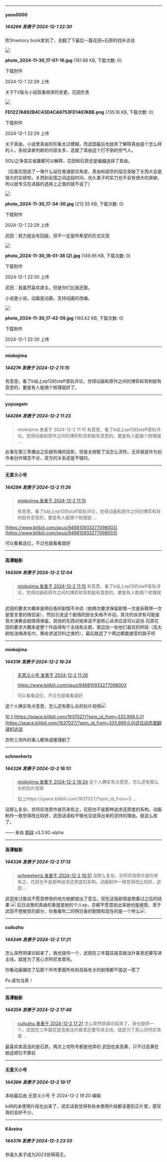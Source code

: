 ﻿
*****

####  yone0000  
##### 14426#       发表于 2024-12-1 22:30

吹3memory book拿到了，去翻了下最后一篇花田×石原的找补访谈

<img src="https://img.saraba1st.com/forum/202412/01/222916w9hl9bimcbi9i339.jpg" referrerpolicy="no-referrer">

<strong>photo_2024-11-30_17-07-16.jpg</strong> (181.88 KB, 下载次数: 0)

下载附件

2024-12-1 22:29 上传

关于TV版与小说叙事顺序的变更，花田负责

<img src="https://img.saraba1st.com/forum/202412/01/222908s99zkg6zxo7jh7wz.png" referrerpolicy="no-referrer">

<strong>FD1227A892B4C43D4CA6753FD1467ABB.png</strong> (735.18 KB, 下载次数: 0)

下载附件

2024-12-1 22:29 上传

关于真由，小说里真由的形象太过模糊，而武田最后也放弃了解释真由是个怎么样的人，丢给读者判断的内容太多，造就了真由这个打不倒的空气人。

SOLI之争其实谁赢都可以解释，花田和石原还是偏偏选择了真由。

（后面花田说了一堆什么站在普通部员角度，真由和丽奈的组合突破了关西大会是很大的实绩啦，关西到全国之间这段时间，也久美子的实力也不会有很大的突破，所以就专注在进路的选择上之类的就不说了）

<img src="https://img.saraba1st.com/forum/202412/01/222947s3w8nwtsquvbxstu.jpg" referrerpolicy="no-referrer">

<strong>photo_2024-11-30_17-34-30.jpg</strong> (212.55 KB, 下载次数: 0)

下载附件

2024-12-1 22:29 上传

武田：努力就会有回报，但不一定是所希望的形式实现

<img src="https://img.saraba1st.com/forum/202412/01/223001aogc8z8som6gmmi6.jpg" referrerpolicy="no-referrer">

<strong>photo_2024-11-30_18-01-38 (2).jpg</strong> (149.96 KB, 下载次数: 0)

下载附件

2024-12-1 22:30 上传

武田：我虽然喜欢虐主，但是你们比我还狠。

小说是小说，动画是动画，支持动画的改编。

<img src="https://img.saraba1st.com/forum/202412/01/223020njpdzddn3m37ddj4.jpg" referrerpolicy="no-referrer">

<strong>photo_2024-11-30_17-42-59.jpg</strong> (183.62 KB, 下载次数: 0)

下载附件

2024-12-1 22:30 上传


*****

####  miokojima  
##### 14427#       发表于 2024-12-2 11:15

有意思，看了b站上ep12的staff音轨评论，觉得动画和原作之间的博弈和背刺挺有意思的，要是有人能搞个梳理就好了。


*****

####  yuyuagain  
##### 14428#       发表于 2024-12-2 11:23

<blockquote>miokojima 发表于 2024-12-2 11:15
有意思，看了b站上ep12的staff音轨评论，觉得动画和原作之间的博弈和背刺挺有意思的，要是有人能搞个梳理就 ...</blockquote>
此事在第三季播出之前就有捕风捉影，但是太弱智了没怎么流传。无非就是作为创作者创作理念不合，双方的关系还是不错的。


*****

####  无意义小号  
##### 14429#       发表于 2024-12-2 11:26

<blockquote><a href="httphttps://bbs.saraba1st.com/2b/forum.php?mod=redirect&amp;goto=findpost&amp;pid=66821182&amp;ptid=2073353" target="_blank">miokojima 发表于 2024-12-2 11:15</a>

有意思，看了b站上ep12的staff音轨评论，觉得动画和原作之间的博弈和背刺挺有意思的，要是有人能搞个梳理就 ...</blockquote>
[https://www.bilibili.com/opus/946810933277098003](https://www.bilibili.com/opus/946810933277098003)

可以看看这位，不过也就看看就好


*****

####  高谭魅影  
##### 14430#       发表于 2024-12-2 12:04

<blockquote><a href="httphttps://bbs.saraba1st.com/2b/forum.php?mod=redirect&amp;goto=findpost&amp;pid=66821182&amp;ptid=2073353" target="_blank">miokojima 发表于 2024-12-2 11:15</a>
有意思，看了b站上ep12的staff音轨评论，觉得动画和原作之间的博弈和背刺挺有意思的，要是有人能搞个梳理就 ...</blockquote>
武田的要求大概率是明日香织剧情不许动（她两次要求保留剧情一次是系鞋带一次是誓言里的情侣装），然后引发这个剧情的部长失格不许动。其次的诉求有可能是音大演奏会剧情得保留。其他的东西对她来说不是核心诉求应该可以妥协
石原花田的要求大概率是整个作品得有个主线和主题，里边加一些他们喜欢的桥段（高太尉给泷嗨递毛巾，奏给求送饮料之类的），最后就选了个两边都能接受的路子呗


*****

####  miokojima  
##### 14431#       发表于 2024-12-2 16:24

<blockquote><a href="httphttps://bbs.saraba1st.com/2b/forum.php?mod=redirect&amp;goto=findpost&amp;pid=66821303&amp;ptid=2073353" target="_blank">无意义小号 发表于 2024-12-2 11:26</a>

https://www.bilibili.com/opus/946810933277098003

可以看看这位，不过也就看看就好</blockquote>
这个人确实有点意思，怎么还有那么长的拉片视频<img src="https://static.saraba1st.com/image/smiley/face2017/213.gif" referrerpolicy="no-referrer">

加上[https://space.bilibili.com/1637027/?spm_id_from=333.999.0.0](https://space.bilibili.com/1637027/?spm_id_from=333.999.0.0)这位动态里翻译的访谈

京吹三场外的事儿都快成推理剧了


*****

####  schneehertz  
##### 14432#       发表于 2024-12-2 16:51

<blockquote><a href="httphttps://bbs.saraba1st.com/2b/forum.php?mod=redirect&amp;goto=findpost&amp;pid=66823992&amp;ptid=2073353" target="_blank">miokojima 发表于 2024-12-2 16:24</a>
这个人确实有点意思，怎么还有那么长的拉片视频

加上https://space.bilibili.com/1637027/?spm_id_from=3 ...</blockquote>
没那么复杂，京阿尼改原作是历来有之，花田也不是那种追求还原度的系构，动画制作一致觉得改比较好，武田话语权不够也没说得出来的坚持的理由。就这么改了。

—— 来自 [鹅球](https://www.pgyer.com/xfPejhuq) v3.3.92-alpha


*****

####  高谭魅影  
##### 14433#       发表于 2024-12-2 17:13

<blockquote><a href="httphttps://bbs.saraba1st.com/2b/forum.php?mod=redirect&amp;goto=findpost&amp;pid=66824342&amp;ptid=2073353" target="_blank">schneehertz 发表于 2024-12-2 16:51</a>
没那么复杂，京阿尼改原作是历来有之，花田也不是那种追求还原度的系构，动画制作一致觉得改比较好，武田 ...</blockquote>
武田发过推说不愿意修改的地方她都提出了意见，现在这版剧情是商量过之后的结果
<img src="https://p.sda1.dev/20/57b5cd2b567eb033f4e22b535b04fb52/image.jpg" referrerpolicy="no-referrer">
后日谈里的真由形象就是她的个人xp，京都不愿意拍出来她也能接受。至于武田不想接受的部分，你看看吹二的明日香织剧情和现在的是一个样么<img src="https://static.saraba1st.com/image/smiley/face2017/034.png" referrerpolicy="no-referrer">


*****

####  cuiluzhu  
##### 14434#       发表于 2024-12-2 17:21

怎么突然阴谋论起来了，我也提供一个，武田在三年篇狂提高板泷升甚至还要写进主线，就是为了恶心京阿尼卖膏肓。

你看动画播完了后那个外传里面所有和高板有关的剧情都不提这一茬了

Ps.请勿当真！


*****

####  高谭魅影  
##### 14435#       发表于 2024-12-2 17:48

<blockquote><a href="httphttps://bbs.saraba1st.com/2b/forum.php?mod=redirect&amp;goto=findpost&amp;pid=66824684&amp;ptid=2073353" target="_blank">cuiluzhu 发表于 2024-12-2 17:21</a>
怎么突然阴谋论起来了，我也提供一个，武田在三年篇狂提高板泷升甚至还要写进主线，就是为了恶心京阿尼卖膏 ...</blockquote>
最喜欢卖高泷的是石原，两次上坟吹号都是他弄的
武田也卖高黄，只不过高黄在她这顺位不靠前


*****

####  无意义小号  
##### 14436#       发表于 2024-12-2 19:17

 本帖最后由 无意义小号 于 2024-12-2 19:20 编辑 

bd6的未使用片段也出来了，说实话我觉得有些未使用片段都该塞到正片里，感官真的会好不少。


*****

####  KAreina  
##### 14437#       发表于 2024-12-3 23:55

恭喜久美子成为2023世萌萌王。

